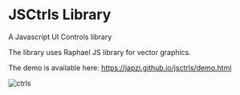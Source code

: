 # JSCtrls Library

A Javascript UI Controls library

The library uses Raphael JS library for vector graphics. 

The demo is available here: https://japzi.github.io/jsctrls/demo.html

![ctrls](https://user-images.githubusercontent.com/5238776/26955677-4a9e8792-4c86-11e7-82d9-63c2b93aaae4.gif)

